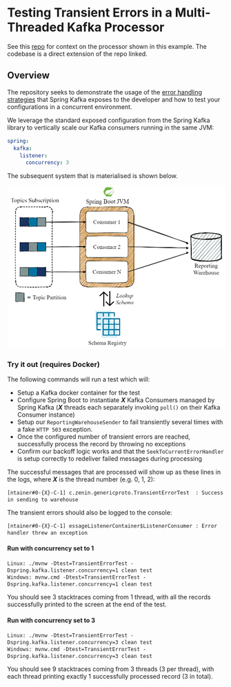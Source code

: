 # Testing Transient Errors in a Multi-Threaded Kafka Processor

See this [repo](https://github.com/AlexeiZenin/sb-generic-protobuf) for context on the processor 
shown in this example. The codebase is a direct extension of the repo linked.

## Overview

The repository seeks to demonstrate the usage of the 
[error handling strategies](https://docs.spring.io/spring-kafka/reference/html/#error-handlers) 
that Spring Kafka exposes to the developer and how to test your configurations in a concurrent environment.

We leverage the standard exposed configuration from the Spring Kafka library to vertically scale our
Kafka consumers running in the same JVM:

```yaml
spring:
  kafka:
    listener:
      concurrency: 3
```

The subsequent system that is materialised is shown below.

![](docs/concurrency-kafka.png)

### Try it out (requires Docker)

The following commands will run a test which will:

-  Setup a Kafka docker container for the test
-  Configure Spring Boot to instantiate _**X**_ Kafka Consumers managed by Spring Kafka 
(_**X**_ threads each separately invoking `poll()` on their Kafka Consumer instance)
-  Setup our `ReportingWarehouseSender` to fail transiently several times with a fake `HTTP 503` exception.
-  Once the configured number of transient errors are reached, successfully process the record by throwing no
exceptions
-  Confirm our backoff logic works and that the `SeekToCurrentErrorHandler` is setup correctly to redeliver
failed messages during processing

The successful messages that are processed will show up as these lines in the logs, where _**X**_ is the thread
number (e.g. 0, 1, 2):

```shell script
[ntainer#0-{X}-C-1] c.zenin.genericproto.TransientErrorTest  : Success in sending to warehouse
```

The transient errors should also be logged to the console:

```shell script
[ntainer#0-{X}-C-1] essageListenerContainer$ListenerConsumer : Error handler threw an exception
```

#### Run with concurrency set to 1
```shell script
Linux: ./mvnw -Dtest=TransientErrorTest -Dspring.kafka.listener.concurrency=1 clean test
Windows: mvnw.cmd -Dtest=TransientErrorTest -Dspring.kafka.listener.concurrency=1 clean test
```

You should see 3 stacktraces coming from 1 thread, with all the records successfully printed to the screen
at the end of the test.

#### Run with concurrency set to 3
```shell script
Linux: ./mvnw -Dtest=TransientErrorTest -Dspring.kafka.listener.concurrency=3 clean test
Windows: mvnw.cmd -Dtest=TransientErrorTest -Dspring.kafka.listener.concurrency=3 clean test
```

You should see 9 stacktraces coming from 3 threads (3 per thread), 
with each thread printing exactly 1 successfully processed record (3 in total).

